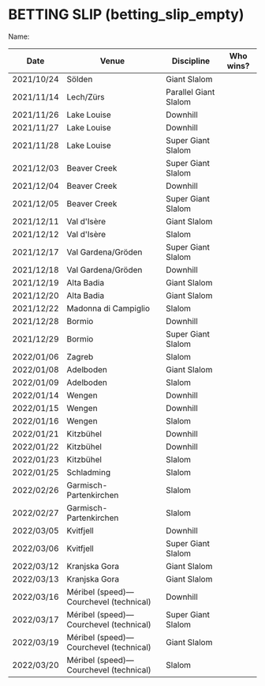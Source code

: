 # BETTING SLIP (betting_slip_empty)

Name:

Date | Venue | Discipline | Who wins?
 --- | --- | --- | --- 
2021/10/24 | Sölden | Giant Slalom | 
2021/11/14 | Lech/Zürs | Parallel Giant Slalom | 
2021/11/26 | Lake Louise | Downhill | 
2021/11/27 | Lake Louise | Downhill | 
2021/11/28 | Lake Louise | Super Giant Slalom | 
2021/12/03 | Beaver Creek | Super Giant Slalom | 
2021/12/04 | Beaver Creek | Downhill | 
2021/12/05 | Beaver Creek | Super Giant Slalom | 
2021/12/11 | Val d'Isère | Giant Slalom | 
2021/12/12 | Val d'Isère | Slalom | 
2021/12/17 | Val Gardena/Gröden | Super Giant Slalom | 
2021/12/18 | Val Gardena/Gröden | Downhill | 
2021/12/19 | Alta Badia | Giant Slalom | 
2021/12/20 | Alta Badia | Giant Slalom | 
2021/12/22 | Madonna di Campiglio | Slalom | 
2021/12/28 | Bormio | Downhill | 
2021/12/29 | Bormio | Super Giant Slalom | 
2022/01/06 | Zagreb | Slalom | 
2022/01/08 | Adelboden | Giant Slalom | 
2022/01/09 | Adelboden | Slalom | 
2022/01/14 | Wengen | Downhill | 
2022/01/15 | Wengen | Downhill | 
2022/01/16 | Wengen | Slalom | 
2022/01/21 | Kitzbühel | Downhill | 
2022/01/22 | Kitzbühel | Downhill | 
2022/01/23 | Kitzbühel | Slalom | 
2022/01/25 | Schladming | Slalom | 
2022/02/26 | Garmisch-Partenkirchen | Slalom | 
2022/02/27 | Garmisch-Partenkirchen | Slalom | 
2022/03/05 | Kvitfjell | Downhill | 
2022/03/06 | Kvitfjell | Super Giant Slalom | 
2022/03/12 | Kranjska Gora | Giant Slalom | 
2022/03/13 | Kranjska Gora | Giant Slalom | 
2022/03/16 | Méribel (speed)— Courchevel (technical) | Downhill | 
2022/03/17 | Méribel (speed)— Courchevel (technical) | Super Giant Slalom | 
2022/03/19 | Méribel (speed)— Courchevel (technical) | Giant Slalom | 
2022/03/20 | Méribel (speed)— Courchevel (technical) | Slalom | 
